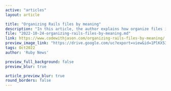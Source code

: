 ```yaml
---
active: "articles"
layout: article

title: "Organizing Rails files by meaning"
description: "In this article, the author explains how organize files in Rails in general."
file: "2022-10-24-organizing-rails-files-by-meaning.md"
link: https://www.codewithjason.com/organizing-rails-files-by-meaning/ 
preview_image_link: "https://drive.google.com/uc?export=view&id=1PlKX535DUlPmNqUzvJi4ad_etH14ZS7C"
tags: Oct2022
author: 'Ruby News'

preview_full_background: false
preview_blur: true

article_preview_blur: true
round_borders: false
---
```


